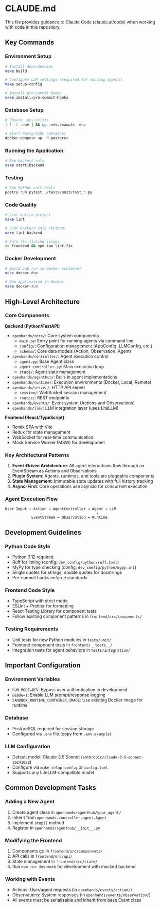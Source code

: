 # CLAUDE.md

This file provides guidance to Claude Code (claude.ai/code) when working with code in this repository.

## Key Commands

### Environment Setup
```bash
# Install dependencies
make build

# Configure LLM settings (required for running agents)
make setup-config

# Install pre-commit hooks
make install-pre-commit-hooks
```

### Database Setup
```bash
# Ensure .env exists
[ ! -f .env ] && cp .env.example .env

# Start PostgreSQL container
docker-compose up -d postgres
```

### Running the Application
```bash
# Run backend only
make start-backend
```

### Testing
```bash
# Run Python unit tests
poetry run pytest ./tests/unit/test_*.py

```

### Code Quality
```bash
# Lint entire project
make lint

# Lint backend only (Python)
make lint-backend

# Auto-fix linting issues
cd frontend && npm run lint:fix
```

### Docker Development
```bash
# Build and run in Docker container
make docker-dev

# Run application in Docker
make docker-run
```

## High-Level Architecture

### Core Components

**Backend (Python/FastAPI)**
- `openhands/core/`: Core system components
  - `main.py`: Entry point for running agents via command line
  - `config/`: Configuration management (AppConfig, LLMConfig, etc.)
  - `schema/`: Core data models (Action, Observation, Agent)
- `openhands/controller/`: Agent execution control
  - `agent.py`: Base Agent class
  - `agent_controller.py`: Main execution loop
  - `state/`: Agent state management
- `openhands/agenthub/`: Built-in agent implementations
- `openhands/runtime/`: Execution environments (Docker, Local, Remote)
- `openhands/server/`: HTTP API server
  - `session/`: WebSocket session management
  - `routes/`: REST endpoints
- `openhands/events/`: Event system (Actions and Observations)
- `openhands/llm/`: LLM integration layer (uses LiteLLM)

**Frontend (React/TypeScript)**
- Remix SPA with Vite
- Redux for state management
- WebSocket for real-time communication
- Mock Service Worker (MSW) for development

### Key Architectural Patterns

1. **Event-Driven Architecture**: All agent interactions flow through an EventStream as Actions and Observations
2. **Plugin System**: Agents, runtimes, and tools are pluggable components
3. **State Management**: Immutable state updates with full history tracking
4. **Async-First**: Core operations use asyncio for concurrent execution

### Agent Execution Flow
```
User Input → Action → AgentController → Agent → LLM
                ↓                         ↓
            EventStream ← Observation ← Runtime
```

## Development Guidelines

### Python Code Style
- Python 3.12 required
- Ruff for linting (config: `dev_config/python/ruff.toml`)
- MyPy for type checking (config: `dev_config/python/mypy.ini`)
- Single quotes for strings, double quotes for docstrings
- Pre-commit hooks enforce standards

### Frontend Code Style
- TypeScript with strict mode
- ESLint + Prettier for formatting
- React Testing Library for component tests
- Follow existing component patterns in `frontend/src/components/`

### Testing Requirements
- Unit tests for new Python modules in `tests/unit/`
- Frontend component tests in `frontend/__tests__/`
- Integration tests for agent behaviors in `tests/integration/`

## Important Configuration

### Environment Variables
- `RUN_MODE=DEV`: Bypass user authentication in development
- `DEBUG=1`: Enable LLM prompt/response logging
- `SANDBOX_RUNTIME_CONTAINER_IMAGE`: Use existing Docker image for runtime

### Database
- PostgreSQL required for session storage
- Configured via `.env` file (copy from `.env.example`)

### LLM Configuration
- Default model: Claude 3.5 Sonnet (`anthropic/claude-3-5-sonnet-20241022`)
- Configure via `make setup-config` or `config.toml`
- Supports any LiteLLM-compatible model

## Common Development Tasks

### Adding a New Agent
1. Create agent class in `openhands/agenthub/your_agent/`
2. Inherit from `openhands.controller.agent.Agent`
3. Implement `step()` method
4. Register in `openhands/agenthub/__init__.py`

### Modifying the Frontend
1. Components go in `frontend/src/components/`
2. API calls in `frontend/src/api/`
3. State management in `frontend/src/state/`
4. Run `npm run dev:mock` for development with mocked backend

### Working with Events
- Actions: User/agent requests (in `openhands/events/action/`)
- Observations: System responses (in `openhands/events/observation/`)
- All events must be serializable and inherit from base Event class